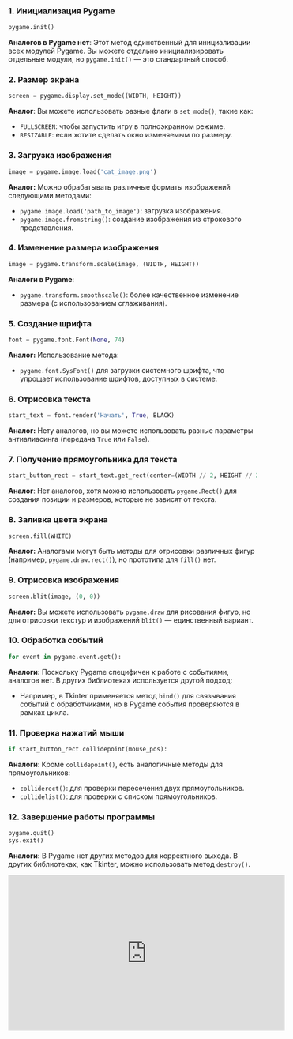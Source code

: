 ### 1. Инициализация Pygame
```python
pygame.init()
```
**Аналогов в Pygame нет**: Этот метод единственный для инициализации всех модулей Pygame. Вы можете отдельно инициализировать отдельные модули, но `pygame.init()` — это стандартный способ.

### 2. Размер экрана
```python
screen = pygame.display.set_mode((WIDTH, HEIGHT))
```
**Аналог**: Вы можете использовать разные флаги в `set_mode()`, такие как:
- `FULLSCREEN`: чтобы запустить игру в полноэкранном режиме.
- `RESIZABLE`: если хотите сделать окно изменяемым по размеру.

### 3. Загрузка изображения
```python
image = pygame.image.load('cat_image.png')
```
**Аналог:** Можно обрабатывать различные форматы изображений следующими методами:
- `pygame.image.load('path_to_image')`: загрузка изображения.
- `pygame.image.fromstring()`: создание изображения из строкового представления.

### 4. Изменение размера изображения
```python
image = pygame.transform.scale(image, (WIDTH, HEIGHT))
```
**Аналоги в Pygame**:
- `pygame.transform.smoothscale()`: более качественное изменение размера (с использованием сглаживания).

### 5. Создание шрифта
```python
font = pygame.font.Font(None, 74)
```
**Аналог:** Использование метода:
- `pygame.font.SysFont()` для загрузки системного шрифта, что упрощает использование шрифтов, доступных в системе.

### 6. Отрисовка текста
```python
start_text = font.render('Начать', True, BLACK)
```
**Аналог:** Нету аналогов, но вы можете использовать разные параметры антиалиасинга (передача `True` или `False`).

### 7. Получение прямоугольника для текста
```python
start_button_rect = start_text.get_rect(center=(WIDTH // 2, HEIGHT // 2 - 50))
```
**Аналог**: Нет аналогов, хотя можно использовать `pygame.Rect()` для создания позиции и размеров, которые не зависят от текста.

### 8. Заливка цвета экрана
```python
screen.fill(WHITE)
```
**Аналог:** Аналогами могут быть методы для отрисовки различных фигур (например, `pygame.draw.rect()`), но прототипа для `fill()` нет. 

### 9. Отрисовка изображения
```python
screen.blit(image, (0, 0))
```
**Аналог:** Вы можете использовать `pygame.draw` для рисования фигур, но для отрисовки текстур и изображений `blit()` — единственный вариант.

### 10. Обработка событий
```python
for event in pygame.event.get():
```
**Аналоги:** Поскольку Pygame специфичен к работе с событиями, аналогов нет. В других библиотеках используется другой подход:
- Например, в Tkinter применяется метод `bind()` для связывания событий с обработчиками, но в Pygame события проверяются в рамках цикла.

### 11. Проверка нажатий мыши
```python
if start_button_rect.collidepoint(mouse_pos):
```
**Аналоги**: Кроме `collidepoint()`, есть аналогичные методы для прямоугольников:
- `colliderect()`: для проверки пересечения двух прямоугольников.
- `collidelist()`: для проверки с списком прямоугольников.

### 12. Завершение работы программы
```python
pygame.quit()
sys.exit()
```
**Аналоги:** В Pygame нет других методов для корректного выхода. В других библиотеках, как Tkinter, можно использовать метод `destroy()`.

<iframe width="560" height="315" src="https://youtu.be/7pPeLN9sLCA" frameborder="0" allowfullscreen></iframe>